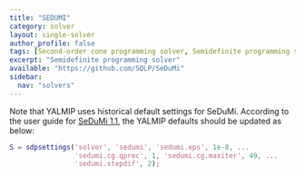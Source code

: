 ```yaml
---
title: "SEDUMI"
category: solver
layout: single-solver
author_profile: false
tags: [Second-order cone programming solver, Semidefinite programming solver]
excerpt: "Semidefinite programming solver"
available: "https://github.com/SQLP/SeDuMi"
sidebar:
  nav: "solvers"
---
```


Note that YALMIP uses historical default settings for SeDuMi.
According to the user guide for [SeDuMi 1.1](http://sedumi.ie.lehigh.edu/sedumi/files/sedumi-downloads/SeDuMi_Guide_11.pdf), the YALMIP defaults should be updated as below:

````matlab
S = sdpsettings('solver', 'sedumi', 'sedumi.eps', 1e-8, ...
                'sedumi.cg.qprec', 1, 'sedumi.cg.maxiter', 49, ...
                'sedumi.stepdif', 2);
````
